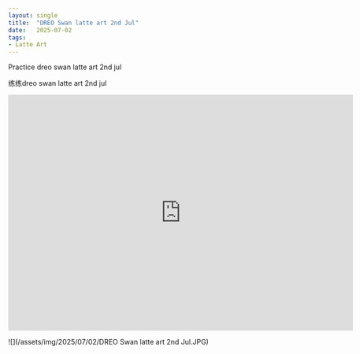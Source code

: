 ```yaml
---
layout: single
title:  "DREO Swan latte art 2nd Jul"
date:   2025-07-02
tags:
- Latte Art
---
```


Practice dreo swan latte art 2nd jul

练练dreo swan latte art 2nd jul

<div class="embed-container">
  <iframe
      src="https://www.youtube.com/embed/dgvZ-J9oy9Q"
      width="700"
      height="480"
      frameborder="0"
      allowfullscreen="true">
  </iframe>
</div>

![](/assets/img/2025/07/02/DREO Swan latte art 2nd Jul.JPG)
